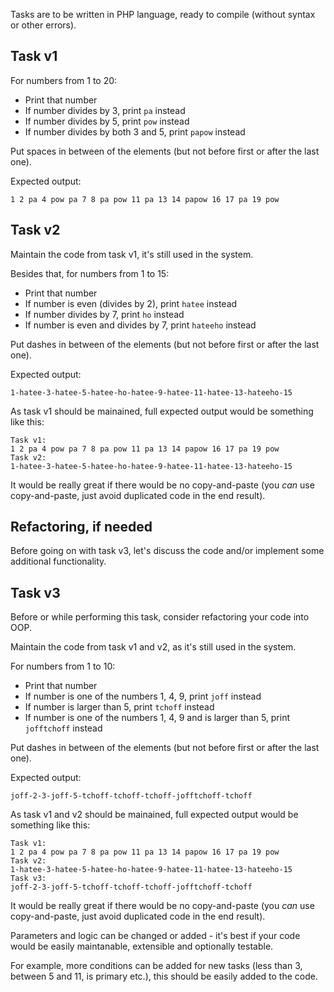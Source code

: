 Tasks are to be written in PHP language, ready to compile (without syntax or other errors).

## Task v1

For numbers from 1 to 20:
- Print that number
- If number divides by 3, print `pa` instead
- If number divides by 5, print `pow` instead
- If number divides by both 3 and 5, print `papow` instead

Put spaces in between of the elements (but not before first or after the last one).

Expected output:
```
1 2 pa 4 pow pa 7 8 pa pow 11 pa 13 14 papow 16 17 pa 19 pow
```

## Task v2

Maintain the code from task v1, it's still used in the system.

Besides that, for numbers from 1 to 15:
- Print that number
- If number is even (divides by 2), print `hatee` instead
- If number divides by 7, print `ho` instead
- If number is even and divides by 7, print `hateeho` instead

Put dashes in between of the elements (but not before first or after the last one).

Expected output:
```
1-hatee-3-hatee-5-hatee-ho-hatee-9-hatee-11-hatee-13-hateeho-15
```

As task v1 should be mainained, full expected output would be something like this:
```
Task v1:
1 2 pa 4 pow pa 7 8 pa pow 11 pa 13 14 papow 16 17 pa 19 pow
Task v2:
1-hatee-3-hatee-5-hatee-ho-hatee-9-hatee-11-hatee-13-hateeho-15
```

It would be really great if there would be no copy-and-paste (you *can* use copy-and-paste, just avoid duplicated code in the end result).

## Refactoring, if needed

Before going on with task v3, let's discuss the code and/or implement some additional functionality.

## Task v3

Before or while performing this task, consider refactoring your code into OOP.

Maintain the code from task v1 and v2, as it's still used in the system.

For numbers from 1 to 10:
- Print that number
- If number is one of the numbers 1, 4, 9, print `joff` instead
- If number is larger than 5, print `tchoff` instead
- If number is one of the numbers 1, 4, 9 and is larger than 5, print `jofftchoff` instead

Put dashes in between of the elements (but not before first or after the last one).

Expected output:
```
joff-2-3-joff-5-tchoff-tchoff-tchoff-jofftchoff-tchoff
```

As task v1 and v2 should be mainained, full expected output would be something like this:
```
Task v1:
1 2 pa 4 pow pa 7 8 pa pow 11 pa 13 14 papow 16 17 pa 19 pow
Task v2:
1-hatee-3-hatee-5-hatee-ho-hatee-9-hatee-11-hatee-13-hateeho-15
Task v3:
joff-2-3-joff-5-tchoff-tchoff-tchoff-jofftchoff-tchoff
```

It would be really great if there would be no copy-and-paste (you *can* use copy-and-paste, just avoid duplicated code in the end result).

Parameters and logic can be changed or added - it's best if your code would be easily maintanable, extensible and optionally testable.

For example, more conditions can be added for new tasks (less than 3,
between 5 and 11, is primary etc.), this should be easily added to the code.